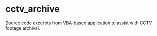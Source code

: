 # cctv_archive
Source code excerpts from VBA-based application to assist with CCTV footage archival. 
